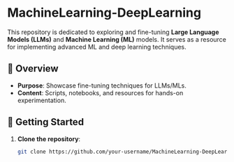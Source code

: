 # MachineLearning-DeepLearning

This repository is dedicated to exploring and fine-tuning **Large Language Models (LLMs)** and **Machine Learning (ML)** models. It serves as a resource for implementing advanced ML and deep learning techniques.

## 📖 Overview
- **Purpose**: Showcase fine-tuning techniques for LLMs/MLs.
- **Content**: Scripts, notebooks, and resources for hands-on experimentation.

## 🚀 Getting Started
1. **Clone the repository**:  
   ```bash
   git clone https://github.com/your-username/MachineLearning-DeepLearning.git
